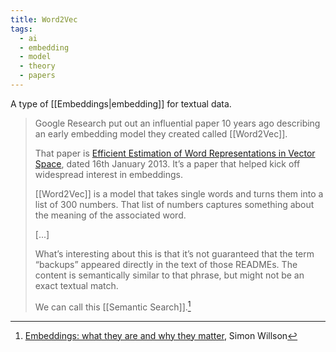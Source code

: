 ```yaml
---
title: Word2Vec
tags:
  - ai
  - embedding
  - model
  - theory
  - papers
---
```

A type of [[Embeddings|embedding]] for textual data.

> Google Research put out an influential paper 10 years ago describing an early embedding model they created called [[Word2Vec]].
>
> That paper is [Efficient Estimation of Word Representations in Vector Space](https://arxiv.org/abs/1301.3781), dated 16th January 2013. It’s a paper that helped kick off widespread interest in embeddings.
>
> [[Word2Vec]] is a model that takes single words and turns them into a list of 300 numbers. That list of numbers captures something about the meaning of the associated word.
>
>\[...]
>
> What’s interesting about this is that it’s not guaranteed that the term “backups” appeared directly in the text of those READMEs. The content is semantically similar to that phrase, but might not be an exact textual match.
>
> We can call this [[Semantic Search]].[^EmbeddingsWilson]

[^EmbeddingsWilson]: [Embeddings: what they are and why they matter](https://simonwillison.net/2023/Oct/23/embeddings/), Simon Willson